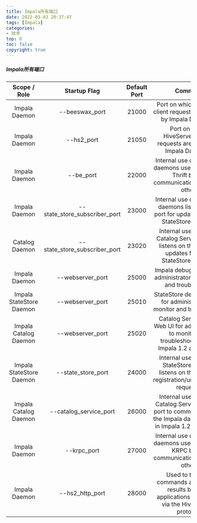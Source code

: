 ```yaml
---
title: Impala所有端口
date: 2022-03-03 20:37:47
tags: [Impala]
categories:
- 技术
top: 0
toc: false
copyright: true
---
```


##### Impala所有端口

<!--more-->

|       Scope / Role       |         Startup Flag          | Default Port |                           Comment                            |
| :----------------------: | :---------------------------: | :----------: | :----------------------------------------------------------: |
|      Impala Daemon       |        --beeswax_port         |    21000     | Port on which Beeswax client requests are served by Impala Daemons. |
|      Impala Daemon       |          --hs2_port           |    21050     | Port on which HiveServer2 client requests are served by Impala Daemons. |
|      Impala Daemon       |           --be_port           |    22000     | Internal use only. Impala daemons use this port for Thrift based communication with each other. |
|      Impala Daemon       | --state_store_subscriber_port |    23000     | Internal use only. Impala daemons listen on this port for updates from the StateStore daemon. |
|      Catalog Daemon      | --state_store_subscriber_port |    23020     | Internal use only. The Catalog Server daemon listens on this port for updates from the StateStore daemon. |
|      Impala Daemon       |       --webserver_port        |    25000     | Impala debug Web UI for administrators to monitor and troubleshoot. |
| Impala StateStore Daemon |       --webserver_port        |    25010     | StateStore debug Web UI for administrators to monitor and troubleshoot. |
|  Impala Catalog Daemon   |       --webserver_port        |    25020     | Catalog Server debug Web UI for administrators to monitor and troubleshoot. New in Impala 1.2 and higher. |
| Impala StateStore Daemon |      --state_store_port       |    24000     | Internal use only. The StateStore daemon listens on this port for registration/unregistration requests. |
|  Impala Catalog Daemon   |    --catalog_service_port     |    26000     | Internal use only. The Catalog Server uses this port to communicate with the Impala daemons. New in Impala 1.2 and higher. |
|      Impala Daemon       |          --krpc_port          |    27000     | Internal use only. Impala daemons use this port for KRPC based communication with each other. |
|      Impala Daemon       |        --hs2_http_port        |    28000     | Used to transmit commands and receive results by client applications over HTTP via the HiveServer2 protocol. |

